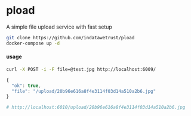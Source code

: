 # pload
A simple file upload service with fast setup

```sh
git clone https://github.com/indatawetrust/pload
docker-compose up -d
```

#### usage
```sh
curl -X POST -i -F file=@test.jpg http://localhost:6009/
```
```js
{
  "ok": true,
  "file": "/upload/20b96e616a8f4e3114f03d14a510a2b6.jpg"
}
```

```sh
# http://localhost:6010/upload/20b96e616a8f4e3114f03d14a510a2b6.jpg
```
